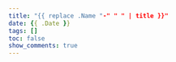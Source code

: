 ```yaml
---
title: "{{ replace .Name "-" " " | title }}"
date: {{ .Date }}
tags: []
toc: false
show_comments: true
---
```


